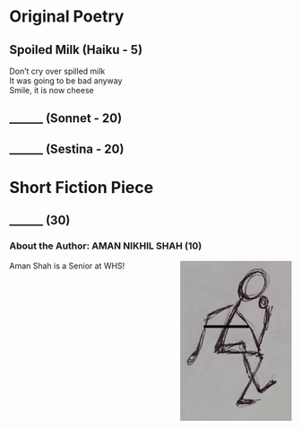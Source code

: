 
# Original Poetry
## Spoiled Milk (Haiku - 5)
Don’t cry over spilled milk  
It was going to be bad anyway  
Smile, it is now cheese  

## ______ (Sonnet - 20)


## ______ (Sestina - 20)


# Short Fiction Piece
## ______ (30)


### About the Author: AMAN NIKHIL SHAH (10)
<img style="float: right;" src="stickfigure.jpg">
Aman Shah is a Senior at WHS!

